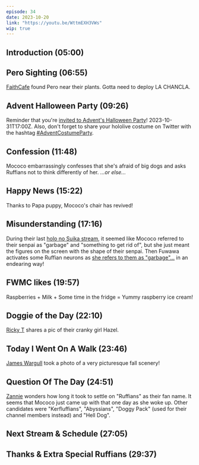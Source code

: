 ```yaml
---
episode: 34
date: 2023-10-20
link: "https://youtu.be/WttmEXH3VWs"
wip: true
---
```


## Introduction (05:00)

## Pero Sighting (06:55)

[FaithCafe](https://twitter.com/FaithCafe563/status/1715142112273158582) found Pero near their plants. Gotta need to deploy LA CHANCLA.

## Advent Halloween Party (09:26)

Reminder that you're [invited to Advent's Halloween Party](https://twitter.com/hololive_En/status/1713755393363734639)! 2023-10-31T17:00Z. Also, don't forget to share your hololive costume on Twitter with the hashtag [#AdventCostumeParty](https://twitter.com/hashtag/AdventCostumeParty).

## Confession (11:48)

Mococo embarrassingly confesses that she's afraid of big dogs and asks Ruffians not to think differently of her. *...or else...*

## Happy News (15:22)

Thanks to Papa puppy, Mococo's chair has revived!

## Misunderstanding (17:16)

During their last [holo no Suika stream](https://youtu.be/wP1T96Bwwv0), it seemed like Mococo referred to their senpai as "garbage" and "something to get rid of", but she just meant the figures on the screen with the shape of their senpai. Then Fuwawa activates some Ruffian neurons as [she refers to them as "garbage"...](https://youtu.be/WttmEXH3VWs?t=1183s) in an endearing way!

## FWMC likes (19:57)

Raspberries + Milk + Some time in the fridge = Yummy raspberry ice cream!

## Doggie of the Day (22:10)

[Ricky T](https://twitter.com/theRickT713/status/1708883677139161351) shares a pic of their cranky girl Hazel.

## Today I Went On A Walk (23:46)

[James Wargull](https://twitter.com/JamesWargull/status/1715083670824825053) took a photo of a very picturesque fall scenery!

## Question Of The Day (24:51)

[Zannie](https://twitter.com/FWMC_Fan/status/1705475407590674459) wonders how long it took to settle on "Ruffians" as their fan name. It seems that Mococo just came up with that one day as she woke up. Other candidates were "Kerfluffians", "Abyssians", "Doggy Pack" (used for their channel members instead) and "Hell Dog".

## Next Stream & Schedule (27:05)

## Thanks & Extra Special Ruffians (29:37)
